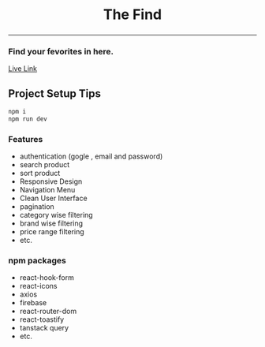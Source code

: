 # <h1 style="text-align:center ; padding:5px 10px">The Find</h1>
<hr>
<h3>Find your fevorites in here.</h3>

[Live Link](https://thefind-137e7.web.app/)


## Project Setup Tips

```javascript
npm i
npm run dev
```

### Features

- authentication (gogle , email and password)
- search product
- sort product
- Responsive Design
- Navigation Menu
- Clean User Interface
- pagination
- category wise filtering
- brand wise filtering
- price range filtering
- etc.

### npm packages

- react-hook-form
- react-icons
- axios
- firebase
- react-router-dom
- react-toastify
- tanstack query
- etc.
